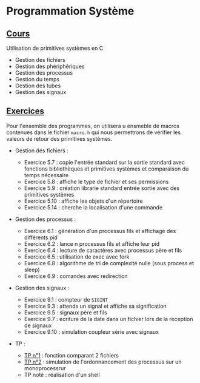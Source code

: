 # Programmation Système
## [Cours](https://pdagog.gitlab.io/ens/cours-ps.pdf)
Utilisation de primitives systèmes en C

- Gestion des fichiers
- Gestion des phériphériques
- Gestion des processus
- Gestion du temps
- Gestion des tubes
- Gestion des signaux

## [Exercices](https://pdagog.gitlab.io/ens/exercices.pdf)

Pour l'ensemble des programmes, on utilisera u ensmeble de macros contenues dans le fichier `macro.h` qui nous permettrons de vérifier les valeurs de retour des primitives systèmes.

- Gestion des fichiers :
    - Exercice 5.7 : copie l'entrée standard sur la sortie standard avec fonctions bibliothèques et primitives systèmes et comparaison du temps nécessaire
    - Exercice 5.8 : affiche le type de fichier et ses permissions
    - Exercice 5.9 :  création librarie standard entrée sortie avec des primitives systèmes
    - Exercice 5.10 : affiche les objets d'un répertoire
    - Exercice 5.14 : cherche la localisation d'une commande

- Gestion des processus :
    - Exercice 6.1 : génération d'un processus fils et affichage des différents pid
    - Exercice 6.2 : lance n processus fils et affiche leur pid
    - Exercice 6.4 : lecture de caractères avec processus père et fils
    - Exercice 6.5 : utilisation de exec avec fork
    - Exercice 6.8 : algorithme de tri de complexité nulle (sous process et sleep)
    - Exercice 6.9 : comandes avec redirection

- Gestion des signaux :
    - Exercice 9.1 : compteur de `SIGINT`
    - Exercice 9.3 : attends un signal et affiche sa signification
    - Exercice 9.5 : signaux père et fils
    - Exercice 9.7 : ecriture de la date dans un fichier lors de la reception de signaux
    - Exercice 9.10 : simulation coupleur série avec signaux

- TP : 
    - [TP n°1](https://moodle.unistra.fr/pluginfile.php/1010991/mod_resource/content/3/tp1.pdf) : fonction comparant 2 fichiers
    - [TP n°2](https://moodle.unistra.fr/pluginfile.php/1087930/mod_resource/content/3/tp2.pdf) : simulation de l'ordonnancement des processus sur un monoprocessrur
    - TP noté : réalisation d'un shell